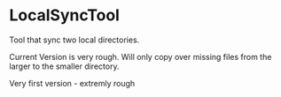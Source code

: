 # LocalSyncTool
Tool that sync two local directories.

Current Version is very rough. Will only copy over missing files from the larger to the smaller directory. 

Very first version - extremly rough